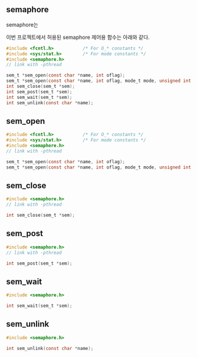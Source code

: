 ## semaphore

semaphore는 



이번 프로젝트에서 허용된 semaphore 제어용 함수는 아래와 같다.

```c
#include <fcntl.h>           /* For O_* constants */
#include <sys/stat.h>        /* For mode constants */
#include <semaphore.h>
// link with -pthread

sem_t *sem_open(const char *name, int oflag);
sem_t *sem_open(const char *name, int oflag, mode_t mode, unsigned int value);
int sem_close(sem_t *sem);
int sem_post(sem_t *sem);
int sem_wait(sem_t *sem);
int sem_unlink(const char *name);
```

## sem_open

```c
#include <fcntl.h>           /* For O_* constants */
#include <sys/stat.h>        /* For mode constants */
#include <semaphore.h>
// link with -pthread

sem_t *sem_open(const char *name, int oflag);
sem_t *sem_open(const char *name, int oflag, mode_t mode, unsigned int value);
```

## sem_close

```c
#include <semaphore.h>
// link with -pthread

int sem_close(sem_t *sem);
```


## sem_post

```c
#include <semaphore.h>
// link with -pthread

int sem_post(sem_t *sem);
```

## sem_wait

```c
#include <semaphore.h>

int sem_wait(sem_t *sem);
```

## sem_unlink

```c
#include <semaphore.h>

int sem_unlink(const char *name);
```